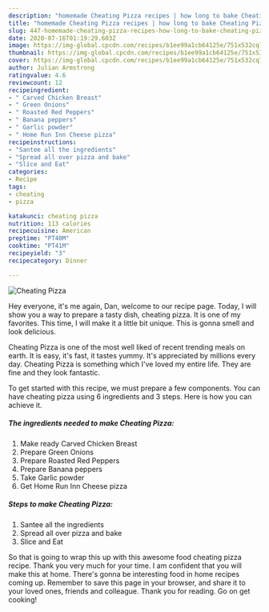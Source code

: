 ```yaml
---
description: "homemade Cheating Pizza recipes | how long to bake Cheating Pizza"
title: "homemade Cheating Pizza recipes | how long to bake Cheating Pizza"
slug: 447-homemade-cheating-pizza-recipes-how-long-to-bake-cheating-pizza
date: 2020-07-16T01:19:29.603Z
image: https://img-global.cpcdn.com/recipes/b1ee99a1cb64125e/751x532cq70/cheating-pizza-recipe-main-photo.jpg
thumbnail: https://img-global.cpcdn.com/recipes/b1ee99a1cb64125e/751x532cq70/cheating-pizza-recipe-main-photo.jpg
cover: https://img-global.cpcdn.com/recipes/b1ee99a1cb64125e/751x532cq70/cheating-pizza-recipe-main-photo.jpg
author: Julian Armstrong
ratingvalue: 4.6
reviewcount: 12
recipeingredient:
- " Carved Chicken Breast"
- " Green Onions"
- " Roasted Red Peppers"
- " Banana peppers"
- " Garlic powder"
- " Home Run Inn Cheese pizza"
recipeinstructions:
- "Santee all the ingredients"
- "Spread all over pizza and bake"
- "Slice and Eat"
categories:
- Recipe
tags:
- cheating
- pizza

katakunci: cheating pizza 
nutrition: 113 calories
recipecuisine: American
preptime: "PT40M"
cooktime: "PT41M"
recipeyield: "3"
recipecategory: Dinner

---
```



![Cheating Pizza](https://img-global.cpcdn.com/recipes/b1ee99a1cb64125e/751x532cq70/cheating-pizza-recipe-main-photo.jpg)

Hey everyone, it's me again, Dan, welcome to our recipe page. Today, I will show you a way to prepare a tasty dish, cheating pizza. It is one of my favorites. This time, I will make it a little bit unique. This is gonna smell and look delicious.



Cheating Pizza is one of the most well liked of recent trending meals on earth. It is easy, it's fast, it tastes yummy. It's appreciated by millions every day. Cheating Pizza is something which I've loved my entire life. They are fine and they look fantastic.


To get started with this recipe, we must prepare a few components. You can have cheating pizza using 6 ingredients and 3 steps. Here is how you can achieve it.

<!--inarticleads1-->

##### The ingredients needed to make Cheating Pizza:

1. Make ready  Carved Chicken Breast
1. Prepare  Green Onions
1. Prepare  Roasted Red Peppers
1. Prepare  Banana peppers
1. Take  Garlic powder
1. Get  Home Run Inn Cheese pizza




<!--inarticleads2-->

##### Steps to make Cheating Pizza:

1. Santee all the ingredients
1. Spread all over pizza and bake
1. Slice and Eat




So that is going to wrap this up with this awesome food cheating pizza recipe. Thank you very much for your time. I am confident that you will make this at home. There's gonna be interesting food in home recipes coming up. Remember to save this page in your browser, and share it to your loved ones, friends and colleague. Thank you for reading. Go on get cooking!
